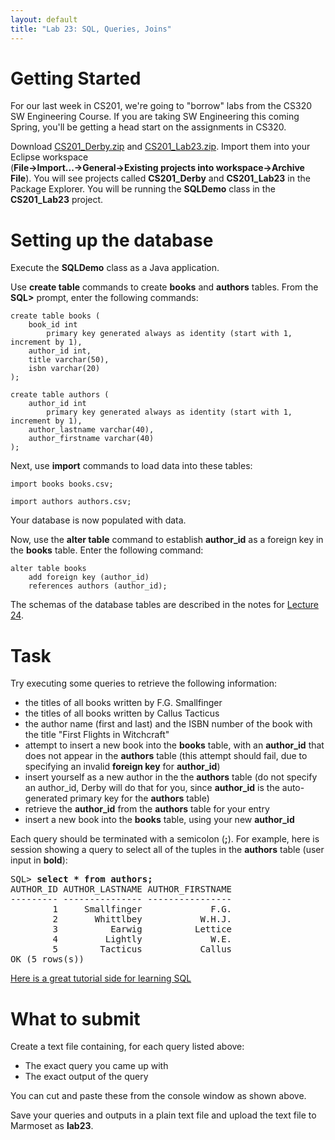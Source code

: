 ```yaml
---
layout: default
title: "Lab 23: SQL, Queries, Joins"
---
```


Getting Started
===============
For our last week in CS201, we're going to "borrow" labs from the CS320 SW Engineering Course.  If you are taking SW Engineering this coming Spring, you'll be getting a head start on the assignments in CS320.

Download [CS201\_Derby.zip](../resources/CS201_Derby.zip) and [CS201\_Lab23.zip](CS201_Lab23.zip). Import them into your Eclipse workspace<br> (**File-\>Import...-\>General-\>Existing projects into workspace-\>Archive File**). You will see projects called **CS201\_Derby** and **CS201\_Lab23** in the Package Explorer.  You will be running the **SQLDemo** class in the **CS201_Lab23** project.

Setting up the database
=======================

Execute the **SQLDemo** class as a Java application.

Use **create table** commands to create **books** and **authors** tables. From the **SQL\>** prompt, enter the following commands:

    create table books (
        book_id int
            primary key generated always as identity (start with 1, increment by 1),
        author_id int,
        title varchar(50),
        isbn varchar(20)
    );

    create table authors (
        author_id int
            primary key generated always as identity (start with 1, increment by 1),
        author_lastname varchar(40),
        author_firstname varchar(40)
    );

Next, use **import** commands to load data into these tables:

    import books books.csv;

    import authors authors.csv;

Your database is now populated with data.

Now, use the **alter table** command to establish **author_id** as a foreign key in the **books** table.  Enter the following command:

    alter table books
        add foreign key (author_id)
        references authors (author_id);
    
The schemas of the database tables are described in the notes for [Lecture 24](../lectures/lecture24.html).

Task
====

Try executing some queries to retrieve the following information:

-   the titles of all books written by F.G. Smallfinger
-   the titles of all books written by Callus Tacticus
-   the author name (first and last) and the ISBN number of the book with the title "First Flights in Witchcraft"
-   attempt to insert a new book into the **books** table, with an **author_id** that does not appear in the **authors** table (this attempt should fail, due to specifying an invalid **foreign key** for **author_id**)
-   insert yourself as a new author in the the **authors** table (do not specify an author_id, Derby will do that for you, since **author_id** is the auto-generated primary key for the **authors** table)
-   retrieve the **author_id** from the **authors** table for your entry
-   insert a new book into the **books** table, using your new **author_id**

Each query should be terminated with a semicolon (**;**). For example, here is session showing a query to select all of the tuples in the **authors** table (user input in **bold**):

<pre>
SQL> <b>select * from authors;</b>
AUTHOR_ID AUTHOR_LASTNAME AUTHOR_FIRSTNAME
--------- --------------- ----------------
        1     Smallfinger             F.G.
        2       Whittlbey           W.H.J.
        3          Earwig          Lettice
        4         Lightly             W.E.
        5        Tacticus           Callus
OK (5 rows(s))
</pre>

[Here is a great tutorial side for learning SQL](http://www.w3schools.com/sql/default.asp)

# What to submit

Create a text file containing, for each query listed above:

* The exact query you came up with
* The exact output of the query

You can cut and paste these from the console window as shown above.

Save your queries and outputs in a plain text file and upload the text file to Marmoset as **lab23**.
